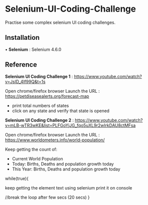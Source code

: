 # Selenium-UI-Coding-Challenge

Practise some complex selenium UI coding challenges.


## Installation

•	**Selenium** : Selenium 4.6.0

## Reference

**Selenium UI Coding Challenge 1** : 
https://www.youtube.com/watch?v=JsID_4If99Q&t=1s

Open chrome/firefox browser
Launch the URL : https://petdiseasealerts.org/forecast-map

- print total numbers of states
- click on any state and verify that state is opened 


**Selenium UI Coding Challenge 2** : 
https://www.youtube.com/watch?v=mLB-wTR3wKE&list=PLFGoYjJG_fqo5uXL9r2wIrkDAU8ctMFsa

Open chrome/firefox browser
Launch the URL : https://www.worldometers.info/world-population/

Keep getting the count of:
- Current World Population
- Today:  Births, Deaths and population growth today
- This Year:  Births, Deaths and population growth today

while(true){

 keep getting the element text using selenium
 print it on console

 //break the loop after few secs (20 secs)
}
